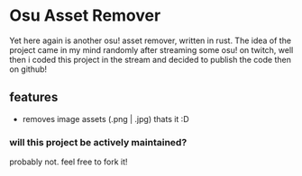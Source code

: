 # Osu Asset Remover
Yet here again is another osu! asset remover, written in rust. The idea of the project came in my mind randomly after streaming some osu! on twitch, well then i coded this project in the stream and decided to publish the code then on github!

## features

- removes image assets (.png | .jpg)
thats it :D

### will this project be actively maintained? 
probably not. feel free to fork it!
